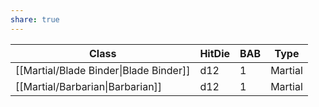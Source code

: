 ```yaml
---
share: true
---
```

| Class                                  | HitDie | BAB | Type    |
| -------------------------------------- | ------ | --- | ------- |
| [[Martial/Blade Binder\|Blade Binder]] | d12    | 1   | Martial |
| [[Martial/Barbarian\|Barbarian]]       | d12    | 1   | Martial |


